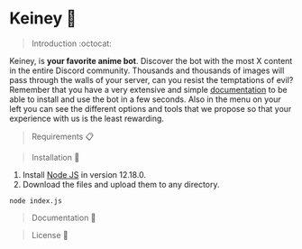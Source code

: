 # Keiney :unicorn:
> Introduction :octocat:

Keiney, is **your favorite anime bot**. Discover the bot with the most X content in the entire Discord community. Thousands and thousands of images will pass through the walls of your server, can you resist the temptations of evil?
Remember that you have a very extensive and simple [documentation](https://keiney.com/documentation/) to be able to install and use the bot in a few seconds. Also in the menu on your left you can see the different options and tools that we propose so that your experience with us is the least rewarding.

> Requirements 📋

> Installation 🔧

1. Install [Node JS](https://nodejs.org/) in version 12.18.0.
2. Download the files and upload them to any directory.
```
node index.js
```

> Documentation 📖

> License 📄
